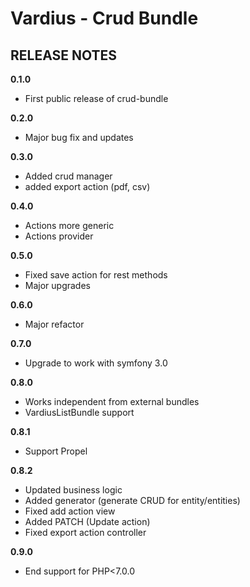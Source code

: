 Vardius - Crud Bundle
======================================

RELEASE NOTES
----------------

**0.1.0**

- First public release of crud-bundle

**0.2.0**

- Major bug fix and updates

**0.3.0**

- Added crud manager
- added export action (pdf, csv)

**0.4.0**

- Actions more generic
- Actions provider

**0.5.0**

- Fixed save action for rest methods
- Major upgrades


**0.6.0**

- Major refactor

**0.7.0**

- Upgrade to work with symfony 3.0

**0.8.0**

- Works independent from external bundles
- VardiusListBundle support

**0.8.1**

- Support Propel

**0.8.2**

- Updated business logic
- Added generator (generate CRUD for entity/entities)
- Fixed add action view 
- Added PATCH (Update action)
- Fixed export action controller

**0.9.0**

- End support for PHP<7.0.0
